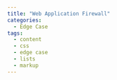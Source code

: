 ```yaml
---
title: "Web Application Firewall"
categories:
  - Edge Case
tags:
  - content
  - css
  - edge case
  - lists
  - markup
---
```


